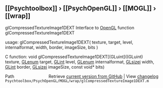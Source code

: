 ## [[Psychtoolbox]] &#8250; [[PsychOpenGL]] &#8250; [[MOGL]] &#8250; [[wrap]]

glCompressedTextureImage1DEXT  Interface to [OpenGL](OpenGL) function glCompressedTextureImage1DEXT  
  
usage:  glCompressedTextureImage1DEXT( texture, target, level, internalformat, width, border, imageSize, bits )  
  
C function:  void glCompressedTextureImage1DEXT[(GLuint]((GLuint) texture, [GLenum](GLenum) target, [GLint](GLint) level, [GLenum](GLenum) internalformat, [GLsizei](GLsizei) width, [GLint](GLint) border, [GLsizei](GLsizei) imageSize, const void\* bits)  




<div class="code_header" style="text-align:right;">
  <span style="float:left;">Path&nbsp;&nbsp;</span> <span class="counter">Retrieve <a href=
  "https://raw.github.com/Psychtoolbox-3/Psychtoolbox-3/beta/Psychtoolbox/PsychOpenGL/MOGL/wrap/glCompressedTextureImage1DEXT.m">current version from GitHub</a> | View <a href=
  "https://github.com/Psychtoolbox-3/Psychtoolbox-3/commits/beta/Psychtoolbox/PsychOpenGL/MOGL/wrap/glCompressedTextureImage1DEXT.m">changelog</a></span>
</div>
<div class="code">
  <code>Psychtoolbox/PsychOpenGL/MOGL/wrap/glCompressedTextureImage1DEXT.m</code>
</div>

